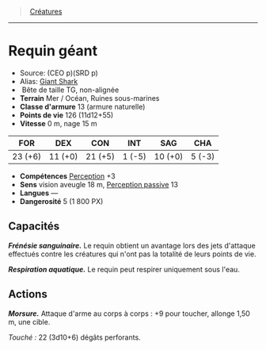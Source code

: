 ﻿> [Créatures](hd_monsters.md)

---

# Requin géant

- Source: (CEO p)(SRD p)
- Alias: [Giant Shark](srd_monsters_giant_shark.md)
-  Bête de taille TG, non-alignée
- **Terrain** Mer / Océan, Ruines sous-marines
- **Classe d'armure** 13 (armure naturelle)
- **Points de vie** 126 (11d12+55)
- **Vitesse** 0 m, nage 15 m

|FOR|DEX|CON|INT|SAG|CHA|
|---|---|---|---|---|---|
|23 (+6)|11 (+0)|21 (+5)| 1 (-5)|10 (+0)| 5 (-3)|

- **Compétences** [Perception](hd_abilities_wisdom_perception.md) +3
- **Sens** vision aveugle 18 m, [Perception passive](hd_abilities_dexterity_perception_passive.md) 13
- **Langues** —
- **Dangerosité** 5 (1 800 PX)

## Capacités

**_Frénésie sanguinaire._** Le requin obtient un avantage lors des jets d'attaque effectués contre les créatures qui n'ont pas la totalité de leurs points de vie.

**_Respiration aquatique._** Le requin peut respirer uniquement sous l'eau.

## Actions

**_Morsure._** Attaque d'arme au corps à corps : +9 pour toucher, allonge 1,50 m, une cible.

_Touché :_ 22 (3d10+6) dégâts perforants.

